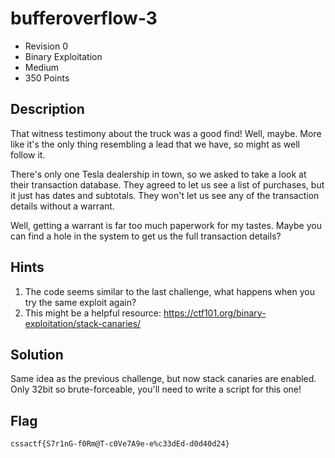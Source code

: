 # bufferoverflow-3
- Revision 0
- Binary Exploitation
- Medium
- 350 Points

## Description
That witness testimony about the truck was a good find! Well, maybe. More like it's the only thing resembling a lead that we have, so might as well follow it.

There's only one Tesla dealership in town, so we asked to take a look at their transaction database. They agreed to let us see a list of purchases, but it just has dates and subtotals. They won't let us see any of the transaction details without a warrant.

Well, getting a warrant is far too much paperwork for my tastes. Maybe you can find a hole in the system to get us the full transaction details?

## Hints
1. The code seems similar to the last challenge, what happens when you try the same exploit again?
4. This might be a helpful resource: <https://ctf101.org/binary-exploitation/stack-canaries/>

## Solution
Same idea as the previous challenge, but now stack canaries are enabled. Only 32bit so brute-forceable, you'll need to write a script for this one!

## Flag
`cssactf{S7r1nG-f0Rm@T-c0Ve7A9e-e%c33dEd-d0d40d24}`